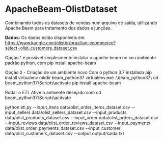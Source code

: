 # ApacheBeam-OlistDataset
Combinando todos os datasets de vendas num arquivo de saida, utilizando Apache Beam para tratamento dos dados e junções.

**Dados:**
Os dados estão disponíveis em https://www.kaggle.com/olistbr/brazilian-ecommerce?select=olist_customers_dataset.csv




Opção 1 
é possivel simplesmente instalar o apache beam no seu ambiente padrão python, com pip install apache-beam

Opção 2 - Criação de um ambiente novo
Com o python 3.7 instalado 
pip install virtualenv
mkdir beam_python37
virtualenv.exe .\beam_python37\ 
cd beam_python37\Scripts\activate
pip install apache-beam



Rodar o ETL
Ative o ambiente desejado com cd beam_python37\Scripts\activate

python etl.py --input_itens  data/olist_order_items_dataset.csv --input_sellers data/olist_sellers_dataset.csv --input_products data/olist_products_dataset.csv --input_order data/olist_orders_dataset.csv --input_reviews data/olist_order_reviews_dataset.csv --input_payments data/olist_order_payments_dataset.csv --input_customer data/olist_customers_dataset.csv --output output/saida.txt
